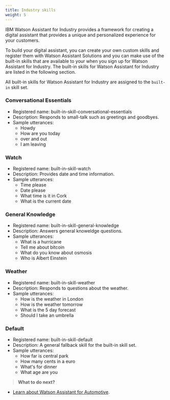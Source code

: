 ```yaml
---
title: Industry skills
weight: 5
---
```

IBM Watson Assistant for Industry provides a framework for creating a digital assistant that provides a unique and personalized experience for your customers.

To build your digital assistant, you can create your own custom skills and register them with Watson Assistant Solutions and you can make use of the built-in skills that are available to your when you sign up for Watson Assistant for Industry.  The built-in skills for Watson Assistant for Industry are listed in the following section.

All built-in skills for Watson Assistant for Industry are assigned to the `built-in` skill set.

### Conversational Essentials
- Registered name: built-in-skill-conversational-essentials
- Description: Responds to small-talk such as greetings and goodbyes.
- Sample utterances: 
    - Howdy
    - How are you today
    - over and out
    - I am leaving
    
### Watch
- Registered name: built-in-skill-watch
- Description: Provides date and time information.
- Sample utterances: 
    - Time please
    - Date please
    - What time is it in Cork
    - What is the current date

### General Knowledge
- Registered name: built-in-skill-general-knowledge
- Description: Answers general knoweldge questions.
- Sample utterances: 
    - What is a hurricane
    - Tell me about bitcoin
    - What do you know about osmosis
    - Who is Albert Einstein

### Weather
- Registered name: built-in-skill-weather
- Description: Responds to questions about the weather.
- Sample utterances: 
    - How is the weather in London
    - How is the weather tomorrow
    - What is the 5 day forecast
    - Should I take an umbrella

### Default
- Registered name: built-in-skill-default
- Description: A general fallback skill for the built-in skill set.
- Sample utterances: 
    - How far is central park
    - How many cents in a euro
    - What's for dinner
    - What age are you


> **What to do next?**<br/>
* [Learn about Watson Assistant for Automotive]({{site.baseurl}}/flavours/automotive).
